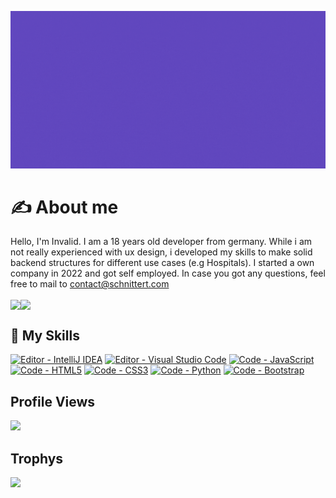 [![Header](https://github.com/invaliduser231/invaliduser231/blob/17d8fc33abb9b04791b01b8caa39c9a952b54500/banner.gif "Header")](https://invalid-studios.tech/)

# ✍️ About me

Hello, I'm Invalid. I am a 18 years old developer from germany. While i am not really experienced with ux design, i developed my skills to make solid backend structures for different use cases (e.g Hospitals). I started a own company in 2022 and got self employed. In case you got any questions, feel free to mail to contact@schnittert.com

<img align="center" src="https://github-readme-stats.vercel.app/api/?username=invaliduser231&theme=tokyonight" /><img align="center" src="https://github-readme-stats.vercel.app/api/top-langs/?username=invaliduser231&theme=tokyonight" /> 

## 🔧 My Skills
[![Editor - IntelliJ IDEA](https://img.shields.io/badge/Editor-IntelliJ_IDEA-2ea44f?style=for-the-badge&logo=IntelliJ+IDEA)](https://)
[![Editor - Visual Studio Code](https://img.shields.io/badge/Editor-Visual_Studio_Code-2ea44f?style=for-the-badge&logo=Visual+Studio+Code)](https://)
[![Code - JavaScript](https://img.shields.io/badge/Code-JavaScript-2ea44f?style=for-the-badge&logo=JavaScript)](https://)
[![Code - HTML5](https://img.shields.io/badge/Code-HTML5-2ea44f?style=for-the-badge&logo=HTML5&logoColor=%23fff)](https://)
[![Code - CSS3](https://img.shields.io/badge/Code-CSS3-2ea44f?style=for-the-badge&logo=CSS3&logoColor=%23fff)](https://)
[![Code - Python](https://img.shields.io/badge/Code-Python-2ea44f?style=for-the-badge&logo=Python&logoColor=%23fff)](https://)
[![Code - Bootstrap](https://img.shields.io/badge/Code-Bootstrap-2ea44f?style=for-the-badge&logo=Bootstrap&logoColor=%23fff)](https://)

## Profile Views
[![](https://visitcount.itsvg.in/api?id=invaliduser231&label=Profile%20Views&color=12&icon=0&pretty=true)](https://visitcount.itsvg.in)

## Trophys
![](https://github-profile-trophy.vercel.app/?username=invaliduser231&theme=radical&no-frame=true&no-bg=true&margin-w=4)

